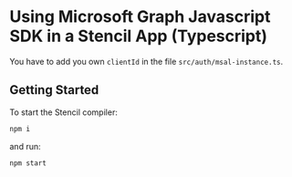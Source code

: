 # Using Microsoft Graph Javascript SDK in a Stencil App (Typescript)

You have to add you own `clientId` in the file `src/auth/msal-instance.ts`.

## Getting Started

To start the Stencil compiler:

```bash
npm i
```

and run:

```bash
npm start
```
